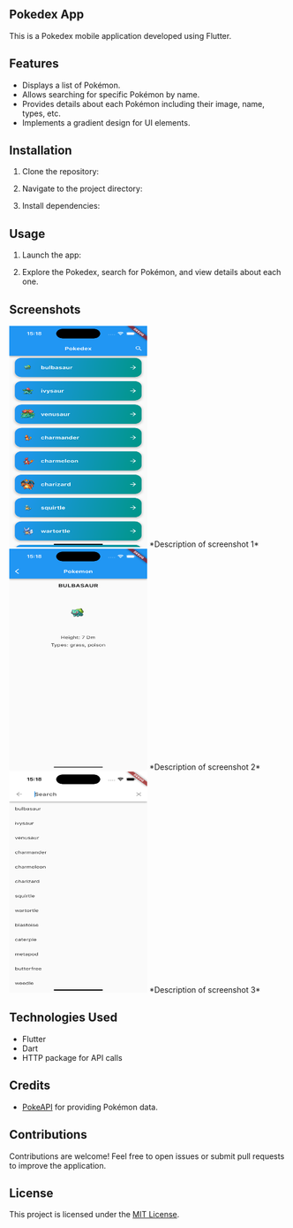 ## Pokedex App

This is a Pokedex mobile application developed using Flutter.

## Features

- Displays a list of Pokémon.
- Allows searching for specific Pokémon by name.
- Provides details about each Pokémon including their image, name, types, etc.
- Implements a gradient design for UI elements.

## Installation

1. Clone the repository:

2. Navigate to the project directory:

3. Install dependencies:

## Usage

1. Launch the app:

2. Explore the Pokedex, search for Pokémon, and view details about each one.

## Screenshots
<span>
<img src="screenshots/Simulator%20Screenshot%20-%20iPhone%2015%20Pro%20-%202023-11-28%20at%2015.18.16.png" width="250" height="400" alt="Screenshot 1">
*Description of screenshot 1*

<img src="screenshots/Simulator%20Screenshot%20-%20iPhone%2015%20Pro%20-%202023-11-28%20at%2015.18.27.png" width="250" height="400" alt="Screenshot 2">
*Description of screenshot 2*

<img src="screenshots/Simulator%20Screenshot%20-%20iPhone%2015%20Pro%20-%202023-11-28%20at%2015.18.48.png" width="250" height="400" alt="Screenshot 3">
*Description of screenshot 3*
</span>

## Technologies Used

- Flutter
- Dart
- HTTP package for API calls

## Credits

- [PokeAPI](https://pokeapi.co/) for providing Pokémon data.

## Contributions

Contributions are welcome! Feel free to open issues or submit pull requests to improve the application.

## License

This project is licensed under the [MIT License](LICENSE).
